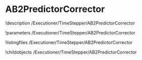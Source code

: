 <!-- MOOSE Documentation Stub: Remove this when content is added. -->

# AB2PredictorCorrector
!description /Executioner/TimeStepper/AB2PredictorCorrector

!parameters /Executioner/TimeStepper/AB2PredictorCorrector

!listingfiles /Executioner/TimeStepper/AB2PredictorCorrector

!childobjects /Executioner/TimeStepper/AB2PredictorCorrector

